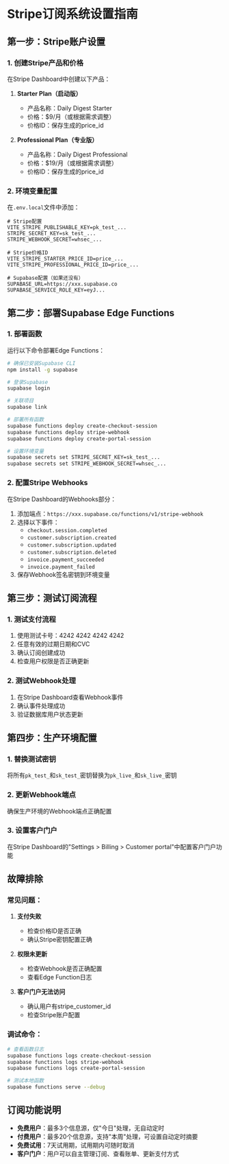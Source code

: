 # Stripe订阅系统设置指南

## 第一步：Stripe账户设置

### 1. 创建Stripe产品和价格
在Stripe Dashboard中创建以下产品：

1. **Starter Plan（启动版）**
   - 产品名称：Daily Digest Starter
   - 价格：$9/月（或根据需求调整）
   - 价格ID：保存生成的price_id

2. **Professional Plan（专业版）**
   - 产品名称：Daily Digest Professional
   - 价格：$19/月（或根据需求调整）
   - 价格ID：保存生成的price_id

### 2. 环境变量配置
在`.env.local`文件中添加：

```
# Stripe配置
VITE_STRIPE_PUBLISHABLE_KEY=pk_test_...
STRIPE_SECRET_KEY=sk_test_...
STRIPE_WEBHOOK_SECRET=whsec_...

# Stripe价格ID
VITE_STRIPE_STARTER_PRICE_ID=price_...
VITE_STRIPE_PROFESSIONAL_PRICE_ID=price_...

# Supabase配置（如果还没有）
SUPABASE_URL=https://xxx.supabase.co
SUPABASE_SERVICE_ROLE_KEY=eyJ...
```

## 第二步：部署Supabase Edge Functions

### 1. 部署函数
运行以下命令部署Edge Functions：

```bash
# 确保已安装Supabase CLI
npm install -g supabase

# 登录Supabase
supabase login

# 关联项目
supabase link

# 部署所有函数
supabase functions deploy create-checkout-session
supabase functions deploy stripe-webhook
supabase functions deploy create-portal-session

# 设置环境变量
supabase secrets set STRIPE_SECRET_KEY=sk_test_...
supabase secrets set STRIPE_WEBHOOK_SECRET=whsec_...
```

### 2. 配置Stripe Webhooks
在Stripe Dashboard的Webhooks部分：

1. 添加端点：`https://xxx.supabase.co/functions/v1/stripe-webhook`
2. 选择以下事件：
   - `checkout.session.completed`
   - `customer.subscription.created`
   - `customer.subscription.updated`
   - `customer.subscription.deleted`
   - `invoice.payment_succeeded`
   - `invoice.payment_failed`
3. 保存Webhook签名密钥到环境变量

## 第三步：测试订阅流程

### 1. 测试支付流程
1. 使用测试卡号：4242 4242 4242 4242
2. 任意有效的过期日期和CVC
3. 确认订阅创建成功
4. 检查用户权限是否正确更新

### 2. 测试Webhook处理
1. 在Stripe Dashboard查看Webhook事件
2. 确认事件处理成功
3. 验证数据库用户状态更新

## 第四步：生产环境配置

### 1. 替换测试密钥
将所有`pk_test_`和`sk_test_`密钥替换为`pk_live_`和`sk_live_`密钥

### 2. 更新Webhook端点
确保生产环境的Webhook端点正确配置

### 3. 设置客户门户
在Stripe Dashboard的"Settings > Billing > Customer portal"中配置客户门户功能

## 故障排除

### 常见问题：

1. **支付失败**
   - 检查价格ID是否正确
   - 确认Stripe密钥配置正确

2. **权限未更新**
   - 检查Webhook是否正确配置
   - 查看Edge Function日志

3. **客户门户无法访问**
   - 确认用户有stripe_customer_id
   - 检查Stripe账户配置

### 调试命令：
```bash
# 查看函数日志
supabase functions logs create-checkout-session
supabase functions logs stripe-webhook
supabase functions logs create-portal-session

# 测试本地函数
supabase functions serve --debug
```

## 订阅功能说明

- **免费用户**：最多3个信息源，仅"今日"处理，无自动定时
- **付费用户**：最多20个信息源，支持"本周"处理，可设置自动定时摘要
- **免费试用**：7天试用期，试用期内可随时取消
- **客户门户**：用户可以自主管理订阅、查看账单、更新支付方式 